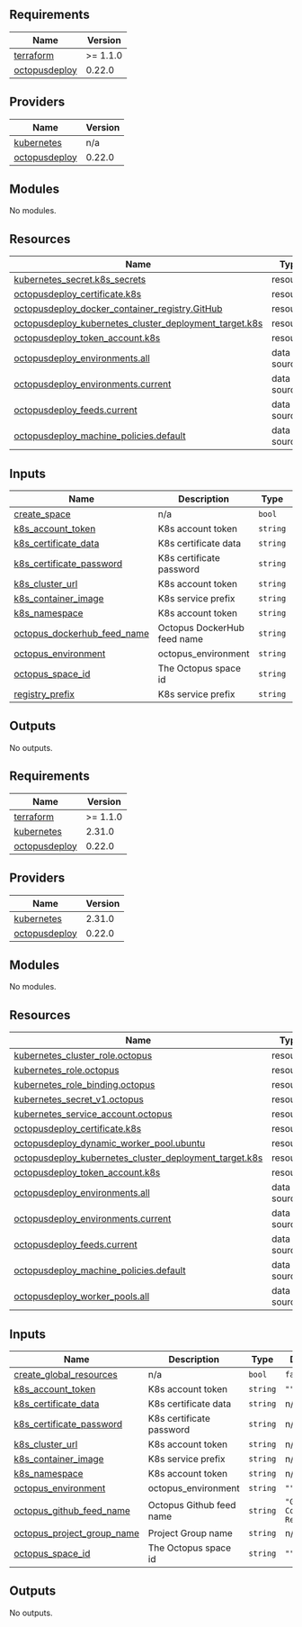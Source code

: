 ## Requirements

| Name | Version |
|------|---------|
| <a name="requirement_terraform"></a> [terraform](#requirement\_terraform) | >= 1.1.0 |
| <a name="requirement_octopusdeploy"></a> [octopusdeploy](#requirement\_octopusdeploy) | 0.22.0 |

## Providers

| Name | Version |
|------|---------|
| <a name="provider_kubernetes"></a> [kubernetes](#provider\_kubernetes) | n/a |
| <a name="provider_octopusdeploy"></a> [octopusdeploy](#provider\_octopusdeploy) | 0.22.0 |

## Modules

No modules.

## Resources

| Name | Type |
|------|------|
| [kubernetes_secret.k8s_secrets](https://registry.terraform.io/providers/hashicorp/kubernetes/latest/docs/resources/secret) | resource |
| [octopusdeploy_certificate.k8s](https://registry.terraform.io/providers/OctopusDeployLabs/octopusdeploy/0.22.0/docs/resources/certificate) | resource |
| [octopusdeploy_docker_container_registry.GitHub](https://registry.terraform.io/providers/OctopusDeployLabs/octopusdeploy/0.22.0/docs/resources/docker_container_registry) | resource |
| [octopusdeploy_kubernetes_cluster_deployment_target.k8s](https://registry.terraform.io/providers/OctopusDeployLabs/octopusdeploy/0.22.0/docs/resources/kubernetes_cluster_deployment_target) | resource |
| [octopusdeploy_token_account.k8s](https://registry.terraform.io/providers/OctopusDeployLabs/octopusdeploy/0.22.0/docs/resources/token_account) | resource |
| [octopusdeploy_environments.all](https://registry.terraform.io/providers/OctopusDeployLabs/octopusdeploy/0.22.0/docs/data-sources/environments) | data source |
| [octopusdeploy_environments.current](https://registry.terraform.io/providers/OctopusDeployLabs/octopusdeploy/0.22.0/docs/data-sources/environments) | data source |
| [octopusdeploy_feeds.current](https://registry.terraform.io/providers/OctopusDeployLabs/octopusdeploy/0.22.0/docs/data-sources/feeds) | data source |
| [octopusdeploy_machine_policies.default](https://registry.terraform.io/providers/OctopusDeployLabs/octopusdeploy/0.22.0/docs/data-sources/machine_policies) | data source |

## Inputs

| Name | Description | Type | Default | Required |
|------|-------------|------|---------|:--------:|
| <a name="input_create_space"></a> [create\_space](#input\_create\_space) | n/a | `bool` | `false` | no |
| <a name="input_k8s_account_token"></a> [k8s\_account\_token](#input\_k8s\_account\_token) | K8s account token | `string` | `""` | no |
| <a name="input_k8s_certificate_data"></a> [k8s\_certificate\_data](#input\_k8s\_certificate\_data) | K8s certificate data | `string` | n/a | yes |
| <a name="input_k8s_certificate_password"></a> [k8s\_certificate\_password](#input\_k8s\_certificate\_password) | K8s certificate password | `string` | n/a | yes |
| <a name="input_k8s_cluster_url"></a> [k8s\_cluster\_url](#input\_k8s\_cluster\_url) | K8s account token | `string` | n/a | yes |
| <a name="input_k8s_container_image"></a> [k8s\_container\_image](#input\_k8s\_container\_image) | K8s service prefix | `string` | n/a | yes |
| <a name="input_k8s_namespace"></a> [k8s\_namespace](#input\_k8s\_namespace) | K8s account token | `string` | n/a | yes |
| <a name="input_octopus_dockerhub_feed_name"></a> [octopus\_dockerhub\_feed\_name](#input\_octopus\_dockerhub\_feed\_name) | Octopus DockerHub feed name | `string` | `""` | no |
| <a name="input_octopus_environment"></a> [octopus\_environment](#input\_octopus\_environment) | octopus\_environment | `string` | `""` | no |
| <a name="input_octopus_space_id"></a> [octopus\_space\_id](#input\_octopus\_space\_id) | The Octopus space id | `string` | `""` | no |
| <a name="input_registry_prefix"></a> [registry\_prefix](#input\_registry\_prefix) | K8s service prefix | `string` | n/a | yes |

## Outputs

No outputs.
<!-- BEGIN_TF_DOCS -->
## Requirements

| Name | Version |
|------|---------|
| <a name="requirement_terraform"></a> [terraform](#requirement\_terraform) | >= 1.1.0 |
| <a name="requirement_kubernetes"></a> [kubernetes](#requirement\_kubernetes) | 2.31.0 |
| <a name="requirement_octopusdeploy"></a> [octopusdeploy](#requirement\_octopusdeploy) | 0.22.0 |

## Providers

| Name | Version |
|------|---------|
| <a name="provider_kubernetes"></a> [kubernetes](#provider\_kubernetes) | 2.31.0 |
| <a name="provider_octopusdeploy"></a> [octopusdeploy](#provider\_octopusdeploy) | 0.22.0 |

## Modules

No modules.

## Resources

| Name | Type |
|------|------|
| [kubernetes_cluster_role.octopus](https://registry.terraform.io/providers/hashicorp/kubernetes/2.31.0/docs/resources/cluster_role) | resource |
| [kubernetes_role.octopus](https://registry.terraform.io/providers/hashicorp/kubernetes/2.31.0/docs/resources/role) | resource |
| [kubernetes_role_binding.octopus](https://registry.terraform.io/providers/hashicorp/kubernetes/2.31.0/docs/resources/role_binding) | resource |
| [kubernetes_secret_v1.octopus](https://registry.terraform.io/providers/hashicorp/kubernetes/2.31.0/docs/resources/secret_v1) | resource |
| [kubernetes_service_account.octopus](https://registry.terraform.io/providers/hashicorp/kubernetes/2.31.0/docs/resources/service_account) | resource |
| [octopusdeploy_certificate.k8s](https://registry.terraform.io/providers/OctopusDeployLabs/octopusdeploy/0.22.0/docs/resources/certificate) | resource |
| [octopusdeploy_dynamic_worker_pool.ubuntu](https://registry.terraform.io/providers/OctopusDeployLabs/octopusdeploy/0.22.0/docs/resources/dynamic_worker_pool) | resource |
| [octopusdeploy_kubernetes_cluster_deployment_target.k8s](https://registry.terraform.io/providers/OctopusDeployLabs/octopusdeploy/0.22.0/docs/resources/kubernetes_cluster_deployment_target) | resource |
| [octopusdeploy_token_account.k8s](https://registry.terraform.io/providers/OctopusDeployLabs/octopusdeploy/0.22.0/docs/resources/token_account) | resource |
| [octopusdeploy_environments.all](https://registry.terraform.io/providers/OctopusDeployLabs/octopusdeploy/0.22.0/docs/data-sources/environments) | data source |
| [octopusdeploy_environments.current](https://registry.terraform.io/providers/OctopusDeployLabs/octopusdeploy/0.22.0/docs/data-sources/environments) | data source |
| [octopusdeploy_feeds.current](https://registry.terraform.io/providers/OctopusDeployLabs/octopusdeploy/0.22.0/docs/data-sources/feeds) | data source |
| [octopusdeploy_machine_policies.default](https://registry.terraform.io/providers/OctopusDeployLabs/octopusdeploy/0.22.0/docs/data-sources/machine_policies) | data source |
| [octopusdeploy_worker_pools.all](https://registry.terraform.io/providers/OctopusDeployLabs/octopusdeploy/0.22.0/docs/data-sources/worker_pools) | data source |

## Inputs

| Name | Description | Type | Default | Required |
|------|-------------|------|---------|:--------:|
| <a name="input_create_global_resources"></a> [create\_global\_resources](#input\_create\_global\_resources) | n/a | `bool` | `false` | no |
| <a name="input_k8s_account_token"></a> [k8s\_account\_token](#input\_k8s\_account\_token) | K8s account token | `string` | `""` | no |
| <a name="input_k8s_certificate_data"></a> [k8s\_certificate\_data](#input\_k8s\_certificate\_data) | K8s certificate data | `string` | n/a | yes |
| <a name="input_k8s_certificate_password"></a> [k8s\_certificate\_password](#input\_k8s\_certificate\_password) | K8s certificate password | `string` | n/a | yes |
| <a name="input_k8s_cluster_url"></a> [k8s\_cluster\_url](#input\_k8s\_cluster\_url) | K8s account token | `string` | n/a | yes |
| <a name="input_k8s_container_image"></a> [k8s\_container\_image](#input\_k8s\_container\_image) | K8s service prefix | `string` | n/a | yes |
| <a name="input_k8s_namespace"></a> [k8s\_namespace](#input\_k8s\_namespace) | K8s account token | `string` | n/a | yes |
| <a name="input_octopus_environment"></a> [octopus\_environment](#input\_octopus\_environment) | octopus\_environment | `string` | `""` | no |
| <a name="input_octopus_github_feed_name"></a> [octopus\_github\_feed\_name](#input\_octopus\_github\_feed\_name) | Octopus Github feed name | `string` | `"Github Container Registry"` | no |
| <a name="input_octopus_project_group_name"></a> [octopus\_project\_group\_name](#input\_octopus\_project\_group\_name) | Project Group name | `string` | n/a | yes |
| <a name="input_octopus_space_id"></a> [octopus\_space\_id](#input\_octopus\_space\_id) | The Octopus space id | `string` | `""` | no |

## Outputs

No outputs.
<!-- END_TF_DOCS -->